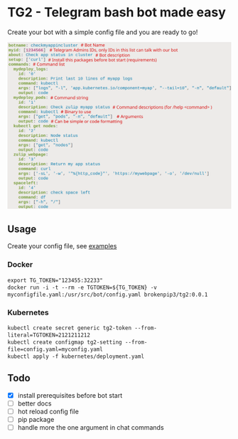 # TG2 - Telegram bash bot made easy

Create your bot with a simple config file and you are ready to go!

![configimg](./examples/config-example.png)

## Usage

Create your config file, see [examples](./examples)

### Docker

```shell
export TG_TOKEN="123455:32233"
docker run -i -t --rm -e TGTOKEN=${TG_TOKEN} -v myconfigfile.yaml:/usr/src/bot/config.yaml brokenpip3/tg2:0.0.1
```

### Kubernetes

```shell
kubectl create secret generic tg2-token --from-literal=TGTOKEN=2121211212
kubectl create configmap tg2-setting --from-file=config.yaml=myconfig.yaml
kubectl apply -f kubernetes/deployment.yaml
```

## Todo

- [X] install prerequisites before bot start
- [ ] better docs
- [ ] hot reload config file
- [ ] pip package
- [ ] handle more the one argument in chat commands
